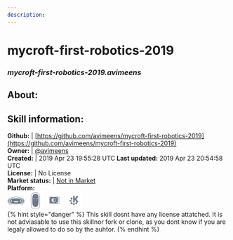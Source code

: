 ```yaml
--- 
description: 
---
```


# mycroft-first-robotics-2019  
### _mycroft-first-robotics-2019.avimeens_  
## About:  


## Skill information:  
**Github:** | [https://github.com/avimeens/mycroft-first-robotics-2019](https://github.com/avimeens/mycroft-first-robotics-2019)  
**Owner:** | [@avimeens](https://github.com/avimeens)  
**Created:** | 2019 Apr 23 19:55:28 UTC  **Last updated:** 2019 Apr 23 20:54:58 UTC  
**License:** | No License  
**Market status:** | [Not in Market](https://market.mycroft.ai/skill/)  
**Platform:**  
 ![](../.gitbook/assets/mark-1-icon.png)  ![](../.gitbook/assets/mark-2-icon.png)  ![](../.gitbook/assets/picroft-icon.png)  ![](../.gitbook/assets/kde.png)   
{% hint style="danger" %}
This skill dosnt have any license attatched. It is not adviasable to use this skillnor fork or clone, as you dont know if you are legaly allowed to do so by the auhtor.
{% endhint %}
